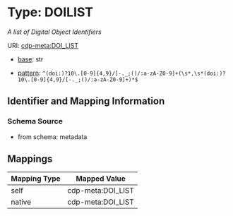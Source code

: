 # Type: DOILIST




_A list of Digital Object Identifiers_



URI: [cdp-meta:DOI_LIST](metadataDOI_LIST)

* [base](https://w3id.org/linkml/base): str




* [pattern](https://w3id.org/linkml/pattern): `^(doi:)?10\.[0-9]{4,9}/[-._;()/:a-zA-Z0-9]+(\s*,\s*(doi:)?10\.[0-9]{4,9}/[-._;()/:a-zA-Z0-9]+)*$`






## Identifier and Mapping Information







### Schema Source


* from schema: metadata




## Mappings

| Mapping Type | Mapped Value |
| ---  | ---  |
| self | cdp-meta:DOI_LIST |
| native | cdp-meta:DOI_LIST |
